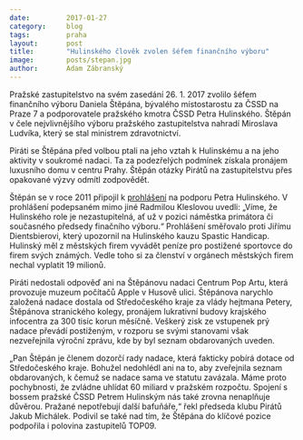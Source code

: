 ```yaml
---
date:         2017-01-27
category:     blog
tags:         praha
layout:       post
title:        "Hulinského člověk zvolen šéfem finančního výboru" 
image:        posts/stepan.jpg
author:       Adam Zábranský
---
```


Pražské zastupitelstvo na svém zasedání 26. 1. 2017 zvolilo šéfem finančního výboru Daniela Štěpána, bývalého místostarostu za ČSSD na Praze 7 a podporovatele pražského kmotra ČSSD Petra Hulinského. Štěpán v čele nejvlivnějšího výboru pražského zastupitelstva nahradí Miroslava Ludvíka, který se stal ministrem zdravotnictví.

Piráti se Štěpána před volbou ptali na jeho vztah k Hulinskému a na jeho aktivity v soukromé nadaci. Ta za podezřelých podmínek získala pronájem luxusního domu v centru Prahy. Štěpán otázky Pirátů na zastupitelstvu přes opakované výzvy odmítl zodpovědět. 

Štěpán se v roce 2011 připojil k [prohlášení](http://ceskapozice.lidovky.cz/na-hulinskeho-nam-nesahat-s-pozdravem-clenove-statutarnich-organu-1df-/tema.aspx?c=A111128_113851_pozice_46250) na podporu Petra Hulinského. V prohlášení podepsaném mimo jiné Radmilou Kleslovou uvedli: „Víme, že Hulinského role je nezastupitelná, ať už v pozici náměstka primátora či současného předsedy finačního výboru.“ Prohlášení směřovalo proti Jiřímu Dientsbierovi, který upozornil na Hulinského kauzu Spastic Handicap. Hulinský měl z městských firem vyvádět peníze pro postižené sportovce do firem svých známých. Vedle toho si za členství v orgánech městských firem nechal vyplatit 19 milionů. 

Piráti nedostali odpověď ani na Štěpánovu nadaci Centrum Pop Artu, která provozuje muzeum počítačů Apple v Husově ulici. Štěpánova narychlo založená nadace dostala od Středočeského kraje za vlády hejtmana Petery, Štěpánova stranického kolegy, pronájem lukrativní budovy krajského infocentra za 300 tisíc korun měsíčně. Veškerý zisk ze vstupenek prý nadace převádí postiženým, v rozporu se svými stanovami však nezveřejnila výroční zprávu, kde by byl seznam obdarovaných uveden.

„Pan Štěpán je členem dozorčí rady nadace, která fakticky pobírá dotace od Středočeského kraje. Bohužel nedohlédl ani na to, aby zveřejnila seznam obdarovaných, k čemuž se nadace sama ve statutu zavázala. Máme proto pochybnosti, že zvládne uhlídat 60 miliard v pražském rozpočtu. Spojení s bossem pražské ČSSD Petrem Hulinským nás také zrovna nenaplňuje důvěrou. Pražané nepotřebují další bafuňáře,“ řekl předseda klubu Pirátů Jakub Michálek. Podivil se také nad tím, že Štěpána do klíčové pozice podpořila i polovina zastupitelů TOP09.
